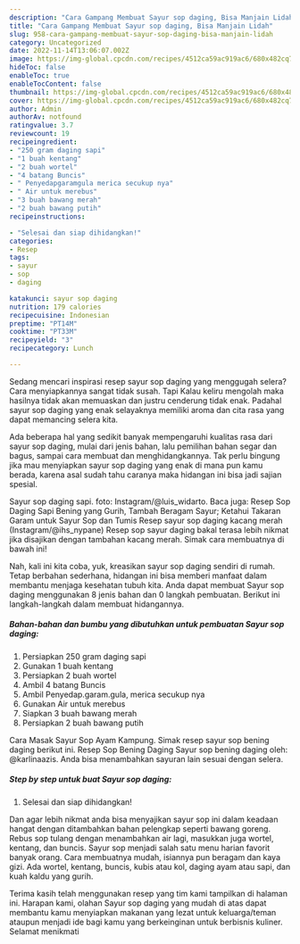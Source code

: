 ```yaml
---
description: "Cara Gampang Membuat Sayur sop daging, Bisa Manjain Lidah"
title: "Cara Gampang Membuat Sayur sop daging, Bisa Manjain Lidah"
slug: 958-cara-gampang-membuat-sayur-sop-daging-bisa-manjain-lidah
category: Uncategorized
date: 2022-11-14T13:06:07.002Z
image: https://img-global.cpcdn.com/recipes/4512ca59ac919ac6/680x482cq70/sayur-sop-daging-foto-resep-utama.jpg
hideToc: false
enableToc: true
enableTocContent: false
thumbnail: https://img-global.cpcdn.com/recipes/4512ca59ac919ac6/680x482cq70/sayur-sop-daging-foto-resep-utama.jpg
cover: https://img-global.cpcdn.com/recipes/4512ca59ac919ac6/680x482cq70/sayur-sop-daging-foto-resep-utama.jpg
author: Admin
authorAv: notfound
ratingvalue: 3.7
reviewcount: 19
recipeingredient:
- "250 gram daging sapi"
- "1 buah kentang"
- "2 buah wortel"
- "4 batang Buncis"
- " Penyedapgaramgula merica secukup nya"
- " Air untuk merebus"
- "3 buah bawang merah"
- "2 buah bawang putih"
recipeinstructions:

- "Selesai dan siap dihidangkan!"
categories:
- Resep
tags:
- sayur
- sop
- daging

katakunci: sayur sop daging 
nutrition: 179 calories
recipecuisine: Indonesian
preptime: "PT14M"
cooktime: "PT33M"
recipeyield: "3"
recipecategory: Lunch

---
```



Sedang mencari inspirasi resep sayur sop daging yang menggugah selera? Cara menyiapkannya sangat tidak susah. Tapi Kalau keliru mengolah maka hasilnya tidak akan memuaskan dan justru cenderung tidak enak. Padahal sayur sop daging yang enak selayaknya memiliki aroma dan cita rasa yang dapat memancing selera kita.


Ada beberapa hal yang sedikit banyak mempengaruhi kualitas rasa dari sayur sop daging, mulai dari jenis bahan, lalu pemilihan bahan segar dan bagus, sampai cara membuat dan menghidangkannya. Tak perlu bingung jika mau menyiapkan sayur sop daging yang enak di mana pun kamu berada, karena asal sudah tahu caranya maka hidangan ini bisa jadi sajian spesial.

Sayur sop daging sapi. foto: Instagram/@luis_widarto. Baca juga: Resep Sop Daging Sapi Bening yang Gurih, Tambah Beragam Sayur; Ketahui Takaran Garam untuk Sayur Sop dan Tumis Resep sayur sop daging kacang merah (Instagram/@ihs_nypane) Resep sop sayur daging bakal terasa lebih nikmat jika disajikan dengan tambahan kacang merah. Simak cara membuatnya di bawah ini!


Nah, kali ini kita coba, yuk, kreasikan sayur sop daging sendiri di rumah. Tetap berbahan sederhana, hidangan ini bisa memberi manfaat dalam membantu menjaga kesehatan tubuh kita. Anda dapat membuat Sayur sop daging menggunakan 8 jenis bahan dan 0 langkah pembuatan. Berikut ini langkah-langkah dalam membuat hidangannya.

<!--inarticleads1-->

##### Bahan-bahan dan bumbu yang dibutuhkan untuk pembuatan Sayur sop daging:

1. Persiapkan 250 gram daging sapi
1. Gunakan 1 buah kentang
1. Persiapkan 2 buah wortel
1. Ambil 4 batang Buncis
1. Ambil  Penyedap.garam.gula, merica secukup nya
1. Gunakan  Air untuk merebus
1. Siapkan 3 buah bawang merah
1. Persiapkan 2 buah bawang putih


Cara Masak Sayur Sop Ayam Kampung. Simak resep sayur sop bening daging berikut ini. Resep Sop Bening Daging Sayur sop bening daging oleh: @karlinaazis. Anda bisa menambahkan sayuran lain sesuai dengan selera. 

<!--inarticleads2-->

##### Step by step untuk buat Sayur sop daging:


1. Selesai dan siap dihidangkan!

Dan agar lebih nikmat anda bisa menyajikan sayur sop ini dalam keadaan hangat dengan ditambahkan bahan pelengkap seperti bawang goreng. Rebus sop tulang dengan menambahkan air lagi, masukkan juga wortel, kentang, dan buncis. Sayur sop menjadi salah satu menu harian favorit banyak orang. Cara membuatnya mudah, isiannya pun beragam dan kaya gizi. Ada wortel, kentang, buncis, kubis atau kol, daging ayam atau sapi, dan kuah kaldu yang gurih. 

Terima kasih telah menggunakan resep yang tim kami tampilkan di halaman ini. Harapan kami, olahan Sayur sop daging yang mudah di atas dapat membantu kamu menyiapkan makanan yang lezat untuk keluarga/teman ataupun menjadi ide bagi kamu yang berkeinginan untuk berbisnis kuliner. Selamat menikmati
